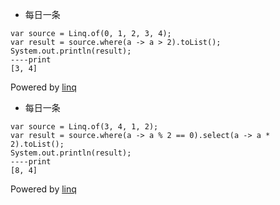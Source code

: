 - 每日一条
``` java11
var source = Linq.of(0, 1, 2, 3, 4);
var result = source.where(a -> a > 2).toList();
System.out.println(result);
----print
[3, 4]
```
Powered by [linq](https://github.com/timandy/linq)

- 每日一条
``` java11
var source = Linq.of(3, 4, 1, 2);
var result = source.where(a -> a % 2 == 0).select(a -> a * 2).toList();
System.out.println(result);
----print
[8, 4]
```
Powered by [linq](https://github.com/timandy/linq)
